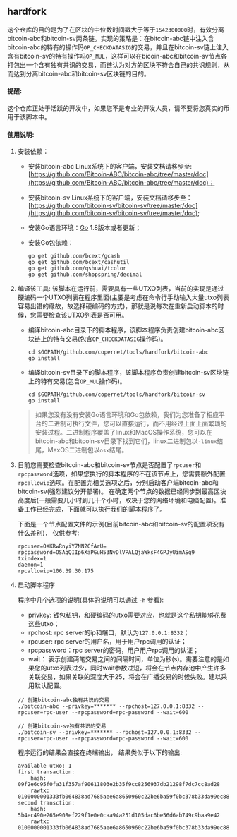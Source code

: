 hardfork
---
这个仓库的目的是为了在区块的中位数时间戳大于等于`1542300000`时，有效分离bitcoin-abc和bitcoin-sv两条链。实现的策略是：在bitcoin-abc链中注入含bitcoin-abc的特有的操作码`OP_CHECKDATASIG`的交易，并且在bitcoin-sv链上注入含有bitcoin-sv的特有操作吗`OP_MUL`，这样可以在bicoin-abc和bitcoin-sv节点各打包出一个含有独有共识的交易，而链认为对方的区块不符合自己的共识规则，从而达到分离bitcoin-abc和bitcoin-sv区块链的目的。

#### 提醒:

这个仓库正处于活跃的开发中，如果您不是专业的开发人员，请不要将您真实的币用于该脚本中。

#### 使用说明:

1. 安装依赖：

    - 安装bitcoin-abc Linux系统下的客户端，安装文档请移步至: [https://github.com/Bitcoin-ABC/bitcoin-abc/tree/master/doc](https://github.com/Bitcoin-ABC/bitcoin-abc/tree/master/doc)；

    - 安装bitcoin-sv Linux系统下的客户端，安装文档请移步至：[https://github.com/bitcoin-sv/bitcoin-sv/tree/master/doc](https://github.com/bitcoin-sv/bitcoin-sv/tree/master/doc);

    - 安装Go语言环境：[Go](http://golang.org/) 1.8版本或者更新；

    - 安装Go包依赖：

        ```
        go get github.com/bcext/gcash
        go get github.com/bcext/cashutil
        go get github.com/qshuai/tcolor
        go get github.com/shopspring/decimal
        ```

2. 编译该工具: 该脚本在运行前，需要具有一些UTXO列表，当前的实现是通过硬编码一个UTXO列表在程序里面(主要是考虑在命令行手动输入大量utxo列表容易出错的缘故，故选择硬编码的方式)，那就是说每次在重新启动脚本的时候，您需要检查该UTXO列表是否可用。

    - 编译bitcoin-abc目录下的脚本程序，该脚本程序负责创建bitcoin-abc区块链上的特有交易(包含`OP_CHECKDATASIG`操作码)。

        ```
        cd $GOPATH/github.com/copernet/tools/hardfork/bitcoin-abc
        go install
        ```

    - 编译bitcoin-sv目录下的脚本程序，该脚本程序负责创建bitcoin-sv区块链上的特有交易(包含`OP_MUL`操作码)。

      ```
      cd $GOPATH/github.com/copernet/tools/hardfork/bitcoin-sv
      go install
      ```

    > 如果您没有没有安装Go语言环境和Go包依赖，我们为您准备了相应平台的二进制可执行文件，您可以直接运行，而不用经过上面上面繁琐的安装过程。二进制程序覆盖了linux和MacOS操作系统，您可以在bitcoin-abc和bitcoin-sv目录下找到它们，linux二进制包以`-linux`结尾，MaxOS二进制包以`osx`结尾。

3. 目前您需要检查bitcoin-abc和bitcoin-sv节点是否配置了`rpcuser`和`rpcpassword`选项，如果您执行的脚本程序的不在该节点上，您需要额外配置`rpcallowip`选项。在配置完相关选项之后，分别启动客户端bitcoin-abc和bitcoin-sv(强烈建议分开部署)。 在确定两个节点的数据已经同步到最高区块高度后(一般需要几小时到几十个小时，取决于您的网络环境和电脑配置)。准备工作已经完成，下面就可以执行我们的脚本程序了。

    下面是一个节点配置文件的示例(目前bitcoin-abc和bitcoin-sv的配置项没有什么差别)， 仅供参考:

    ```
    rpcuser=0XKRwRnyiY7NN2CfArU=
    rpcpassword=OSAqQIIp6XaPGuH53NvDlVPALQjaWksF4GPJyUimASq9
    txindex=1
    daemon=1
    rpcallowip=106.39.30.175
    ```

4. 启动脚本程序

    程序中几个选项的说明(具体的说明可以通过 `-h` 参看):

    - privkey: 钱包私钥，和硬编码的utxo需要对应，也就是这个私钥能够花费这些utxo；
    - rpchost: rpc server的ip和端口，默认为`127.0.0.1:8332`；
    - rpcuser: rpc server的用户名，用于用户rpc调用的认证；
    - rpcpassword：rpc server的密码，用户用户rpc调用的认证；
    - wait： 表示创建两笔交易之间的间隔时间，单位为秒(s)。需要注意的是如果您的utxo列表过少，同时wait参数过短，将会在节点内存池中产生许多关联交易，如果关联的深度大于25，将会在广播交易的时候失败。建以采用默认配置。

    ```
    // 创建bitcoin-abc独有共识的交易
    ./bitcoin-abc --privkey=******* --rpchost=127.0.0.1:8332 --rpcuser=rpc-user --rpcpassword=rpc-password --wait=600

    // 创建bitcoin-sv独有共识的交易
    ./bitcoin-sv --privkey=******* --rpchost=127.0.0.1:8332 --rpcuser=rpc-user --rpcpassword=rpc-password --wait=600
    ```

    程序运行的结果会直接在终端输出， 结果类似于以下的输出:

    ```
    available utxo: 1
    first transaction:
    	hash: 09f2e6c95f0fa31f357af90611803e2b35f9cc8256937db21298f7dc7cc8ad28
        rawtx: 0100000001333fb064838ad7685aee6a8650960c22be6ba59f0bc378b33da99ec889c0f79b010000006b483045022100aea45ac5e37125bb8442e634a8b128aa62636ccb9424a007b1fb897827f34ada02200bf1f4114c69336b1d44b76ea83511c0050c83458ecb861e1f3577176d6fe2c141210315eadd14931b1b41c903a291d63fd6aa50ba9523b5558db2857e18fd6df6a208ffffffff02220200000000000017a914fa8311a7df24c87fb759f3db2d2d763f0af5b071879c5c9800000000001976a9142b494c0b23d7aba3a01469fe265599d35179f8a388ac00000000
    second transction:
    	hash: 5b4ec490e265e908ef229f1e0e0caa94a251d105dac6be56d6ab749c9baa9e42
    	rawtx: 0100000001333fb064838ad7685aee6a8650960c22be6ba59f0bc378b33da99ec889c0f79b010000006b483045022100aea45ac5e37125bb8442e634a8b128aa62636ccb9424a007b1fb897827f34ada02200bf1f4114c69336b1d44b76ea83511c0050c83458ecb861e1f3577176d6fe2c141210315eadd14931b1b41c903a291d63fd6aa50ba9523b5558db2857e18fd6df6a208ffffffff02220200000000000017a914fa8311a7df24c87fb759f3db2d2d763f0af5b071879c5c9800000000001976a9142b494c0b23d7aba3a01469fe265599d35179f8a388ac00000000
    ```
